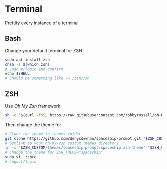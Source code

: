 # Terminal

Prettify every instance of a terminal

## Bash

Change your default terminal for ZSH

```bash
sudo apt install zsh
chsh -s $(which zsh)
# Logout/login and confirm
echo $SHELL
# Should be something like -> /bin/zsh
```

## ZSH

Use *Oh My Zsh* framework:

```bash
sh -c "$(curl -fsSL https://raw.githubusercontent.com/robbyrussell/oh-my-zsh/master/tools/install.sh)"
```

Then change the theme for

```zsh
# Clone the theme in themes folder
git clone https://github.com/denysdovhan/spaceship-prompt.git "$ZSH_CUSTOM/themes/spaceship-prompt"
# Symlink to your oh-my-zsh custom themes directory
ln -s "$ZSH_CUSTOM/themes/spaceship-prompt/spaceship.zsh-theme" "$ZSH_CUSTOM/themes/spaceship.zsh-theme"
# Change the theme for ZSH_THEME="spaceship"
sudo vi .zshrc
# Logout/login
```
